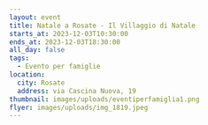 ```yaml
---
layout: event
title: Natale a Rosate - Il Villaggio di Natale
starts_at: 2023-12-03T10:30:00
ends_at: 2023-12-03T18:30:00
all_day: false
tags:
  - Evento per famiglie
location:
  city: Rosate
  address: via Cascina Nuova, 19
thumbnail: images/uploads/eventiperfamiglia1.png
flyer: images/uploads/img_1819.jpeg
---
```

